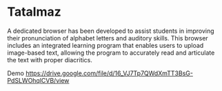 # Tatalmaz
A dedicated browser has been developed to assist students in improving their pronunciation of alphabet letters and auditory skills. This browser includes an integrated learning program that enables users to upload image-based text, allowing the program to accurately read and articulate the text with proper diacritics.

Demo https://drive.google.com/file/d/16_VJ7Tp7QWdXmTT3BsG-PdSLWOhqlCVB/view
